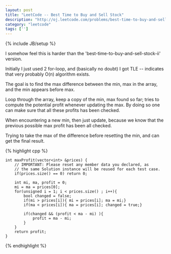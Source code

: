 ```yaml
---
layout: post
title: "LeetCode -- Best Time to Buy and Sell Stock"
description: "http://oj.leetcode.com/problems/best-time-to-buy-and-sell-stock/"
category: "leetcode"
tags: ['']
---
```

{% include JB/setup %}

I somehow feel this is harder than the 'best-time-to-buy-and-sell-stock-ii' version.

Initially I just used 2 for-loop, and (basically no doubt) I got TLE -- indicates that 
very probably O(n) algorithm exists.

The goal is to find the max difference between the min, max in the array, and the min 
appears before max.

Loop through the array, keep a copy of the min, max found so far; tries to compute the
potential profit whenever updating the max. By doing so one can make sure that all these
profits has been checked.

When encountering a new min, then just update, because we know that the previous possible
max profit has been all checked.

Trying to take the max of the difference before resetting the min, and can get the final
result.

{% highlight cpp %}

    int maxProfit(vector<int> &prices) {
        // IMPORTANT: Please reset any member data you declared, as
        // the same Solution instance will be reused for each test case.
        if(prices.size() == 0) return 0;
        
        int mi, ma, profit = 0;
        mi = ma = prices[0];
        for(unsigned i = 1; i < prices.size() ; i++){
            bool changed = false;
            if(mi > prices[i]){ mi = prices[i]; ma = mi;}
            if(ma < prices[i]){ ma = prices[i]; changed = true;}
            
            if(changed && (profit < ma - mi) ){
                profit = ma - mi;
            }
        }
        return profit;
    }

{% endhighlight %}
